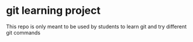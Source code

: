 # git learning project

This repo is only meant to be used by students to learn git and try different git commands
